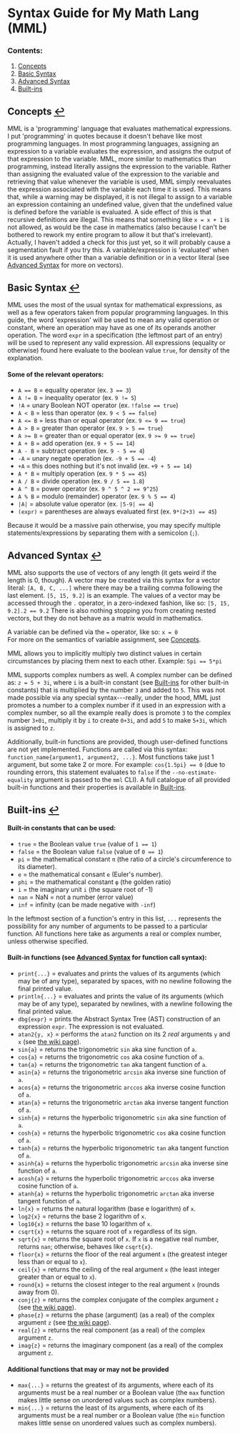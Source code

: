 # Syntax Guide for My Math Lang (MML)

### <span id="contents">Contents</span>:
1. [Concepts](#concepts)
2. [Basic Syntax](#basic-syntax)
3. [Advanced Syntax](#advanced-syntax)
4. [Built-ins](#built-ins)

## <span id="concepts">Concepts</span> [↩](#contents)
MML is a 'programming' language that evaluates mathematical expressions. I put 'programming' in quotes because it doesn't behave like most programming languages. In most programming languages, assigning an expression to a variable evaluates the expression, and assigns the output of that expression to the variable.
MML, more similar to mathematics than programming, instead literally assigns the expression to the variable. Rather than assigning the evaluated value of the expression to the variable and retrieving that value whenever the variable is used, MML simply reevaluates the expression associated with the variable each time it is used. This means that, while a warning may be displayed, it is not illegal to assign to a variable an expression containing an undefined value, given that the undefined value is defined before the variable is evaluated. A side effect of this is that recursive definitions are illegal. This means that something like `x = x + 1` is not allowed, as would be the case in mathematics (also because I can't be bothered to rework my entire program to allow it but that's irrelevant). Actually, I haven't added a check for this just yet, so it will probably cause a segmentation fault if you try this.
A variable/expression is 'evaluated' when it is used anywhere other than a variable definition or in a vector literal (see [Advanced Syntax](#advanced-syntax) for more on vectors).

## <span id="basic-syntax">Basic Syntax</span> [↩](#contents)
MML uses the most of the usual syntax for mathematical expressions, as well as a few operators taken from popular programming languages.
In this guide, the word 'expression' will be used to mean any valid operation or constant, where an operation may have as one of its operands another operation. The word `expr` in a specification (the leftmost part of an entry) will be used to represent any valid expression.
All expressions (equality or otherwise) found here evaluate to the boolean value `true`, for density of the explanation.
#### Some of the relevant operators:
- `A == B`	= equality operator							(ex. `3 == 3`)
- `A != B`	= inequality operator						(ex. `9 != 5`)
- `!A`		= unary Boolean NOT operator				(ex. `!false == true`)
- `A < B`	= less than operator						(ex. `9 < 5 == false`)
- `A <= B`	= less than or equal operator				(ex. `9 <= 9 == true`)
- `A > B`	= greater than operator						(ex. `9 > 5 == true`)
- `A >= B`	= greater than or equal operator			(ex. `9 >= 9 == true`)
- `A + B`	= add operation								(ex. `9 + 5 == 14`)
- `A - B`	= subtract operation						(ex. `9 - 5 == 4`)
- `-A`		= unary negate operation					(ex. `-9 + 5 == -4`)
- `+A`		= this does nothing but it's not invalid	(ex. `+9 + 5 == 14`)
- `A * B`	= multiply operation						(ex. `9 * 5 == 45`)
- `A / B`	= divide operation							(ex. `9 / 5 == 1.8`)
- `A ^ B`	= power operator							(ex. `9 ^ 5 ^ 2 == 9^25`)
- `A % B`	= modulo (remainder) operator				(ex. `9 % 5 == 4`)
- `|A|`		= absolute value operator					(ex. `|5-9| == 4`)
- `(expr)`	= parentheses are always evaluated first	(ex. `9*(2+3) == 45`)

Because it would be a massive pain otherwise, you may specify multiple statements/expressions by separating them with a semicolon (`;`).

## <span id="advanced-syntax">Advanced Syntax</span> [↩](#contents)
MML also supports the use of vectors of any length (it gets weird if the length is 0, though).
A vector may be created via this syntax for a vector literal:
`[A, B, C, ...]` where there may be a trailing comma following the last element. `[5, 15, 9.2]` is an example.
The values of a vector may be accessed through the `.` operator, in a zero-indexed fashion, like so: `[5, 15, 9.2].2 == 9.2`
There is also nothing stopping you from creating nested vectors, but they do not behave as a matrix would in mathematics.

A variable can be defined via the `=` operator, like so: `x = 0` <br/>
For more on the semantics of variable assignment, see [Concepts](#concepts).

MML allows you to implicitly multiply two distinct values in certain circumstances by placing them next to each other.
Example: `5pi == 5*pi` <br />

MML supports complex numbers as well. A complex number can be defined as: `z = 5 + 3i`, where `i` is a built-in constant (see [Built-ins](#built-ins) for other built-in constants) that is multiplied by the number `3` and added to `5`. This was not made possible via any special syntax---really, under the hood, MML just promotes a number to a complex number if it used in an expression with a complex number, so all the example really does is promote `3` to the complex number `3+0i`, multiply it by `i` to create `0+3i`, and add `5` to make `5+3i`, which is assigned to `z`.

Additionally, built-in functions are provided, though user-defined functions are not yet implemented. Functions are called via this syntax:
`function_name{argument1, argument2, ...}`. Most functions take just 1 argument, but some take 2 or more. For example: `cos{1.5pi} == 0` (due to rounding errors, this statement evaluates to `false` if the `--no-estimate-equality` argument is passed to the `mml` CLI).
A full catalogue of all provided built-in functions and their properties is available in [Built-ins](#built-ins).

## <span id="built-ins">Built-ins</span> [↩](#contents)
#### Built-in constants that can be used:
- `true` = the Boolean value `true` (value of `1 == 1`)
- `false` = the Boolean value `false` (value of `0 == 1`)
- `pi` = the mathematical constant `π` (the ratio of a circle's circumference to its diameter).
- `e` = the mathematical consant `e` (Euler's number).
- `phi` = the mathematical constant `φ` (the golden ratio)
- `i` = the imaginary unit `i` (the square root of -1)
- `nan` = NaN = not a number (error value)
- `inf` = infinity (can be made negative with `-inf`)

In the leftmost section of a function's entry in this list, `...` represents the possibility for any number of arguments to be passed to a particular function. All functions here take as arguments a real or complex number, unless otherwise specified.
#### Built-in functions (see [Advanced Syntax](#advanced-syntax) for function call syntax):
- `print{...}` = evaluates and prints the values of its arguments (which may be of any type), separated by spaces, with no newline following the final printed value.
- `println{...}` = evaluates and prints the value of its arguments (which may be of any type), separated by newlines, with a newline following the final printed value.
- `dbg{expr}` = prints the Abstract Syntax Tree (AST) construction of an expression `expr`. The expression is not evaluated.
- `atan2{y, x}` = performs the `atan2` function on its 2 _real_ arguments `y` and `x` (see [the wiki page](https://en.wikipedia.org/wiki/Atan2)).
- `sin{a}` = returns the trigonometric `sin` aka sine function of `a`.
- `cos{a}` = returns the trigonometric `cos` aka cosine function of `a`.
- `tan{a}` = returns the trigonometric `tan` aka tangent function of `a`.
- `asin{a}` = returns the trigonometric `arcsin` aka inverse sine function of `a`.
- `acos{a}` = returns the trigonometric `arccos` aka inverse cosine function of `a`.
- `atan{a}` = returns the trigonometric `arctan` aka inverse tangent function of `a`.
- `sinh{a}` = returns the hyperbolic trigonometric `sin` aka sine function of `a`.
- `cosh{a}` = returns the hyperbolic trigonometric `cos` aka cosine function of `a`.
- `tanh{a}` = returns the hyperbolic trigonometric `tan` aka tangent function of `a`.
- `asinh{a}` = returns the hyperbolic trigonometric `arcsin` aka inverse sine function of `a`.
- `acosh{a}` = returns the hyperbolic trigonometric `arccos` aka inverse cosine function of `a`.
- `atanh{a}` = returns the hyperbolic trigonometric `arctan` aka inverse tangent function of `a`.
- `ln{x}` = returns the natural logarithm (base e logarithm) of `x`.
- `log2{x}` = returns the base 2 logarithm of `x`.
- `log10{x}` = returns the base 10 logarithm of `x`.
- `csqrt{x}` = returns the square root of `x` regardless of its sign. 
- `sqrt{x}` = returns the square root of `x`. If `x` is a negative real number, returns `nan`; otherwise, behaves like `csqrt{x}`.
- `floor{x}` = returns the floor of the real argument `x` (the greatest integer less than or equal to `x`).
- `ceil{x}` = returns the ceiling of the real argument `x` (the least integer greater than or equal to `x`).
- `round{x}` = returns the closest integer to the real argument `x` (rounds away from 0).
- `conj{z}` = returns the complex conjugate of the complex argument `z` (see [the wiki page](https://en.wikipedia.org/wiki/Complex_conjugate)).
- `phase{z}` = returns the phase (argument) (as a real) of the complex argument `z` (see [the wiki page](https://en.wikipedia.org/wiki/Argument_(complex_analysis))).
- `real{z}` = returns the real component (as a real) of the complex argument `z`.
- `imag{z}` = returns the imaginary component (as a real) of the complex argument `z`.

#### Additional functions that may or may not be provided
- `max{...}` = returns the greatest of its arguments, where each of its arguments must be a real number or a Boolean value (the `max` function makes little sense on unordered values such as complex numbers).
- `min{...}` = returns the least of its arguments, where each of its arguments must be a real number or a Boolean value (the `min` function makes little sense on unordered values such as complex numbers).

